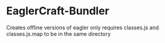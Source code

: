 # EaglerCraft-Bundler
Creates offline versions of eagler only requires classes.js and classes.js.map to be in the same directory
